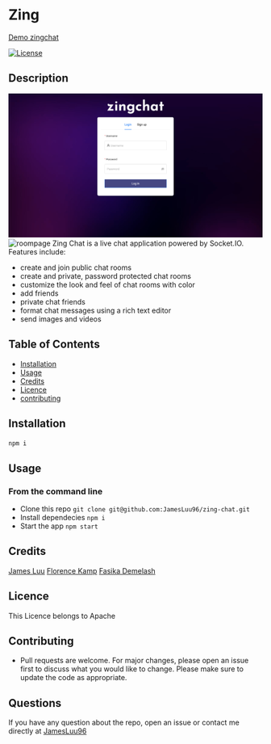 # Zing

[Demo zingchat](https://zing2.herokuapp.com/)

[![License](https://img.shields.io/badge/License-Apache%202.0-yellow.svg)](https://opensource.org/licenses/Apache-2.0)

## Description

![loginpage](/app-screenshots/login.png)
![roompage](/app-screenshots/rooom.png)
Zing Chat is a live chat application powered by Socket.IO. Features include:

- create and join public chat rooms
- create and private, password protected chat rooms
- customize the look and feel of chat rooms with color
- add friends
- private chat friends
- format chat messages using a rich text editor
- send images and videos

## Table of Contents

- [Installation](#Installation)
- [Usage](#Usage)
- [Credits](#Credits)
- [Licence](#Licence)
- [contributing](#contributing)

## Installation

`npm i`

## Usage

### From the command line

- Clone this repo `git clone git@github.com:JamesLuu96/zing-chat.git`
- Install dependecies `npm i`
- Start the app `npm start`

## Credits

[James Luu](https://github.com/JamesLuu96/)
[Florence Kamp](https://github.com/flokamp/)
[Fasika Demelash](https://github.com/fasikaWalle)

## Licence

This Licence belongs to Apache

## Contributing

- Pull requests are welcome. For major changes, please open an issue first to discuss what you would like to change. Please make sure to update the code as appropriate.

## Questions

If you have any question about the repo, open an issue or contact me directly at [JamesLuu96](https://github.com/JamesLuu96/)
